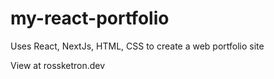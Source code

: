 # my-react-portfolio

Uses React, NextJs, HTML, CSS to create a web portfolio site

View at rossketron.dev
